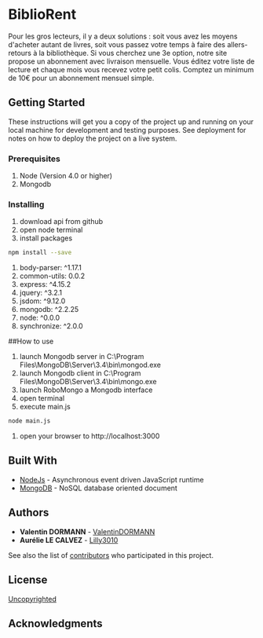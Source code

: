 # BiblioRent

Pour les gros lecteurs, il y a deux solutions : soit vous avez les moyens d'acheter autant de livres, soit vous passez votre temps à faire des allers-retours à la bibliothèque. Si vous cherchez une 3e option, notre site propose un abonnement avec livraison mensuelle. Vous éditez votre liste de lecture et chaque mois vous recevez votre petit colis. Comptez un minimum de 10€ pour un abonnement mensuel simple.

## Getting Started

These instructions will get you a copy of the project up and running on your local machine for development and testing purposes. See deployment for notes on how to deploy the project on a live system.

### Prerequisites
1. Node (Version 4.0 or higher)
1. Mongodb

### Installing

1. download api from github
1. open node terminal
1. install packages 
```sh
npm install --save
```
1. body-parser: ^1.17.1
1. common-utils: 0.0.2
1. express: ^4.15.2
1. jquery: ^3.2.1
1. jsdom: ^9.12.0
1. mongodb: ^2.2.25
1. node: ^0.0.0
1. synchronize: ^2.0.0

##How to use
1. launch Mongodb server in C:\Program Files\MongoDB\Server\3.4\bin\mongod.exe
1. launch Mongodb client in C:\Program Files\MongoDB\Server\3.4\bin\mongo.exe
1. launch RoboMongo a Mongodb interface
1. open terminal
1. execute main.js
```sh
node main.js
```
1. open your browser to http://localhost:3000

## Built With

* [NodeJs](https://nodejs.org/en/) - Asynchronous event driven JavaScript runtime
* [MongoDB](https://www.mongodb.com/) - NoSQL database oriented document


## Authors

* **Valentin DORMANN** - [ValentinDORMANN](https://github.com/ValentinDORMANN)
* **Aurélie LE CALVEZ** - [Lilly3010](https://github.com/Lilly3010)

See also the list of [contributors](https://github.com/your/project/contributors) who participated in this project.

## License

[Uncopyrighted](http://zenhabits.net/uncopyright/)

## Acknowledgments
